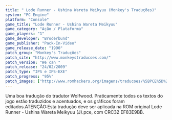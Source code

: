 ```yaml
---
title: " Lode Runner - Ushina Wareta Meikyuu (Monkey's Traduções)"
system: "PC Engine"
platform: "Console"
game_title: "Lode Runner - Ushina Wareta Meikyuu"
game_category: "Ação / Plataforma"
game_players: "1"
game_developer: "Broderbund"
game_publisher: "Pack-In-Video"
game_release_date: "1990"
patch_group: "Monkey's Traduções"
patch_site: "http://www.monkeystraducoes.com/"
patch_version: "We can "
patch_release: "24/02/2009"
patch_type: "IPS e IPS-EXE"
patch_progress: "95%"
patch_images: ["http://www.romhackers.org/imagens/traducoes/%5BPCE%5D%20Lode%20Runner%20-%20Ushina%20Wareta%20Meikyuu%20-%20Monkey's%20Tradu%C3%A7%C3%B5es%20-%201.png","http://romhackers.org/uploads/smil470475b7a95a6.gif","http://www.romhackers.org/imagens/traducoes/%5BPCE%5D%20Lode%20Runner%20-%20Ushina%20Wareta%20Meikyuu%20-%20Monkey's%20Tradu%C3%A7%C3%B5es%20-%202.png","http://www.romhackers.org/imagens/traducoes/%5BPCE%5D%20Lode%20Runner%20-%20Ushina%20Wareta%20Meikyuu%20-%20Monkey's%20Tradu%C3%A7%C3%B5es%20-%203.png"]
---
```

Uma boa tradução do tradutor Wolfwood. Praticamente todos os textos do jogo estão traduzidos e acentuados, e os gráficos foram editados.ATENÇÃO:Esta tradução deve ser aplicada na ROM original Lode Runner - Ushina Wareta Meikyuu (J).pce, com CRC32 EF83E9BB.